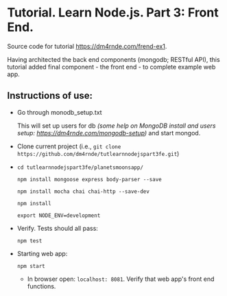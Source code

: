 
# Tutorial. Learn Node.js. Part 3: Front End.

Source code for tutorial https://dm4rnde.com/frend-ex1.


Having architected the back end components (mongodb; RESTful API), this tutorial added final component - the front end - to complete example web app.


## Instructions of use:

- Go through monodb_setup.txt

	This will set up users for db *(some help on MongoDB install and users setup: https://dm4rnde.com/mongodb-setup)* and start mongod.

- Clone current project (i.e., `git clone https://github.com/dm4rnde/tutlearnnodejspart3fe.git`)

- 	`cd tutlearnnodejspart3fe/planetsmoonsapp/`	
	
	`npm install mongoose express body-parser --save`
	
	`npm install mocha chai chai-http --save-dev`
	
	`npm install`
	
	`export NODE_ENV=development`

- Verify. Tests should all pass:

	`npm test`

- Starting web app:

	`npm start`
	
	- In browser open: `localhost: 8081`. Verify that web app's front end functions.
	   